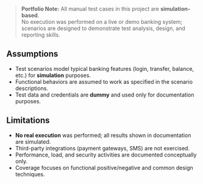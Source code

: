 > **Portfolio Note:** All manual test cases in this project are **simulation-based**.  
> No execution was performed on a live or demo banking system; scenarios are designed to demonstrate test analysis, design, and reporting skills.

## Assumptions
- Test scenarios model typical banking features (login, transfer, balance, etc.) for **simulation** purposes.
- Functional behaviors are assumed to work as specified in the scenario descriptions.
- Test data and credentials are **dummy** and used only for documentation purposes.

## Limitations
- **No real execution** was performed; all results shown in documentation are simulated.
- Third-party integrations (payment gateways, SMS) are not exercised.
- Performance, load, and security activities are documented conceptually only.
- Coverage focuses on functional positive/negative and common design techniques.
